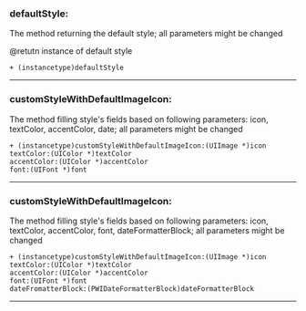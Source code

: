 ### defaultStyle: <a name="defaultStyle:"></a>
The method returning the default style; all parameters might be changed

@retutn instance of default style

```
+ (instancetype)defaultStyle
```
---
### customStyleWithDefaultImageIcon: <a name="customStyleWithDefaultImageIcon:"></a>
The method filling style's fields based on following parameters: icon, textColor, accentColor, date; all parameters might be changed

```
+ (instancetype)customStyleWithDefaultImageIcon:(UIImage *)icon
textColor:(UIColor *)textColor
accentColor:(UIColor *)accentColor
font:(UIFont *)font
```
---
### customStyleWithDefaultImageIcon: <a name="customStyleWithDefaultImageIcon:"></a>
The method filling style's fields based on following parameters: icon, textColor, accentColor, font, dateFormatterBlock; all parameters might be changed

```
+ (instancetype)customStyleWithDefaultImageIcon:(UIImage *)icon
textColor:(UIColor *)textColor
accentColor:(UIColor *)accentColor
font:(UIFont *)font
dateFromatterBlock:(PWIDateFormatterBlock)dateFormatterBlock
```
---
